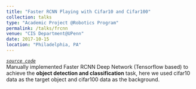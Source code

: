 ```yaml
---
title: "Faster RCNN Playing with Cifar10 and Cifar100"
collection: talks
type: "Academic Project @Robotics Program"
permalink: /talks/frcnn
venue: "CIS Department@UPenn"
date: 2017-10-15
location: "Philadelphia, PA"
---
```


*[`source code`](https://github.com/haoyuanz13/Deep_Learning/tree/master/FasterRCNN)*          
Manually implemented Faster RCNN Deep Network (Tensorflow based) to achieve the **object detection and classification** task, here we used cifar10 data as the target object and cifar100 data as the background.
